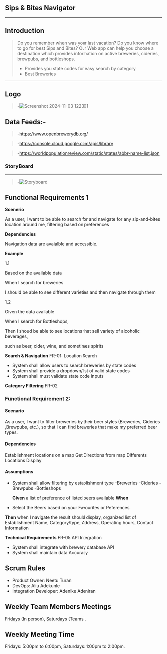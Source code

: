 ## Sips & Bites Navigator
---
>
## Introduction
>Do you remember when was your last vacation? Do you know where to go for best Sips and Bites? Our Web app can help you choose a destination which provides information on active breweries, cideries, brewpubs, and bottleshops.
>
>- Provides you state codes for easy search by category  
>- Best Breweries
---
## Logo
>-![Screenshot 2024-11-03 122301](https://github.com/user-attachments/assets/e7e3dce8-badd-488f-a36f-8d08eb9c27f8)


## Data Feeds:-

>-https://www.openbrewerydb.org/

>-https://console.cloud.google.com/apis/library 

>-https://worldpopulationreview.com/static/states/abbr-name-list.json

### StoryBoard
---

>-![Storyboard](https://github.com/user-attachments/assets/ee1bb48c-fa26-4086-8a49-0534a7624594)

## Functional Requirements 1

**Scenerio**

As a user, I want to be able to search for and navigate for any sip-and-bites location around me, filtering based on preferences 

**Dependencies**

Navigation data are avaialble and accessible.

**Example**

1.1

Based on the available data

When I search for breweries

I should be able to see different varieties and then navigate through them

1.2

Given the data available

When I search for Bottleshops, 

Then I shoud be able to see locations that sell variety of alcoholic beverages,

such as beer, cider, wine, and sometimes spirits

**Search & Navigation** FR-01: Location Search
- System shall allow users to search breweries by state codes
- System shall provide a dropdown/list of valid state codes
- System shall must validate state code inputs
  
**Category Filtering** FR-02

### Functional Requirement 2:

#### Scenario

As a user, I want to filter breweries by their beer styles (Breweries, Cideries ,Brewpubs, etc.), so that I can find breweries that make my preferred beer types.

 #### Dependencies
Establishment locations on a map
Get Directions from map
Differents Locations Display

#### Assumptions  
- System shall allow filtering by establishment type
   -Breweries
   -Cideries
   -Brewpubs
   -Bottleshops

  **Given** a list of preference of listed beers available 
**When**  
-	Select the Beers based on your Favourites or Peferences

  
**Then**  when I navigate the result should display, organized list of Establishment Name, Category/type, Address, Operating hours,  Contact Information





**Technical Requirements** FR-05 API Integration
- System shall integrate with brewery database API
- System shall maintain data Accuracy

## Scrum Rules
- Product Owner: Neetu Turan
- DevOps: Aliu Adekunle
- Integration Developer: Adenike Adeniran

## Weekly Team Members Meetings
Fridays (In person),
Saturdays (Teams).

 ## Weekly Meeting Time
 Fridays: 5:00pm to 6:00pm,
 Saturdays: 1:00pm to 2:00pm.
 
>  
